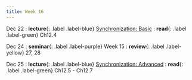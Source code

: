 ```yaml
---
title: Week 16
---
```


Dec 22
: **lecture**{: .label .label-blue} [Synchronization: Basic](/ICS-Fall25/assets/lec/25-SYNC1.pdf)
  : **read**{: .label .label-green} Ch12.4

Dec 24
: **seminar**{: .label .label-purple} Week 15
  : **review**{: .label .label-yellow} 27, 28

Dec 25
: **lecture**{: .label .label-blue} [Synchronization: Advanced](/ICS-Fall25/assets/lec/26-SYNC2.pdf)
  : **read**{: .label .label-green} Ch12.5 - Ch12.7